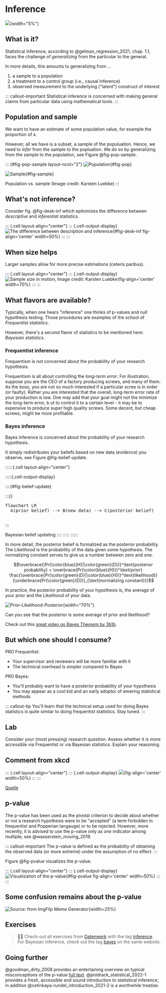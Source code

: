 # Inference









![](img/stern.png){width="5%"}

## What is it?

Statistical inference, according to @gelman_regression_2021, chap. 1.1, faces the challenge of *generalizing* from the particular to the general.

In more details, this amounts to generalizing from ...

1.  a sample to a population
2.  a treatment to a control group (i.e., causal inference)
3.  observed measurement to the underlying ("latent") construct of interest

::: callout-important
Statistical inference is concerned with making general claims from particular data using mathematical tools.
:::

## Population and sample

We want to have an estimate of some population value, for example the proportion of `A`.

However, all we have is a subset, a sample of the populuation. Hence, we need to *infer* from the sample to the popluation. We do so by generalizing from the sample to the population, see Figure @fig-pop-sample.

::: {#fig-pop-sample layout-ncol="2"}
![Population](img/pvoll.png){#fig-pop}

![Sample](img/psti.png){#fig-sample}

Population vs. sample (Image credit: Karsten Luebke)
:::

## What's not inference?

Consider fig. @fig-desk-inf which epitomizes the difference between *descriptive* and *inferential* statistics.




::: {.cell layout-align="center"}
::: {.cell-output-display}
![The difference between description and inference](img/desk_vs_inf-crop.png){#fig-desk-inf fig-align='center' width=50%}
:::
:::




## When size helps

Larger samples allow for more precise estimations (ceteris paribus).




::: {.cell layout-align="center"}
::: {.cell-output-display}
![Sample size in motion, Image credit: Karsten Luebke](img/Estimate.gif){fig-align='center' width=70%}
:::
:::





<!-- ![Sample size in motion, Image credit: Karsten Luebke](img/Estimate.gif) -->

## What flavors are available?

Typically, when one hears "inference" one thinks of p-values and null hypothesis testing. Those procedures are examples of the school of *Frequentist statistics*.

However, there's a second flavor of statistics to be mentioned here: *Bayesian statistics*.

### Frequentist inference

Frequentism is *not* concerned about the probability of your research hypothesis.

Frequentism is all about controlling the *long-term error*. For illustration, suppose you are the CEO of a factory producing screws, and many of them. 
As the boss, you are not so much interested if a particular scree is in order (or faulty). 
Rather you are interested that the overall, long-term error rate of your production is low. 
One may add that your goal might not the minimize the long-term error, b
ut to control it to a certain level - it may be to expensive to produce super high quality screws. 
Some decent, but cheap screws, might be more profitable.

### Bayes inference

Bayes inference is concerned about the probability of your research hypothesis.

It simply redistributes your beliefs based on new data (evidence) you observe, 
see Figure @fig-belief-update.





::::::{.cell layout-align="center"}

:::::{.cell-output-display}

::::{#fig-belief-update}

:::{}

<pre class="mermaid mermaid-js" data-label="fig-belief-update">flowchart LR
  A(prior belief) --&gt; B(new data) --&gt; C(posterior belief)

</pre>
:::


Bayesian belief updating
::::
:::::
::::::





In more detail, the posterior belief is formalized as the posterior probability. The Likelihood is the probability of the data given some hypothesis. 
The normalizing constant serves to give us a number between zero and one.

$$\overbrace{\Pr(\color{blue}{H}|\color{green}{D})}^\text{posterior probability} = \overbrace{Pr(\color{blue}{H})}^\text{prior} \frac{\overbrace{Pr(\color{green}{D}|\color{blue}{H})}^\text{likelihood}}{\underbrace{Pr(\color{green}{D})}_{\text{normalizing constant}}}$$

In practice, the posterior probability of your hypothesis is, 
the average of your prior and the Likelihood of your data.

![Prior-Likelihood-Posterior](img/prior-l-post.png){width="70%"}


Can you see that the posterior is some average of prior and likelihood?


Check out this [great video on Bayes Theorem by 3b1b](https://youtu.be/HZGCoVF3YvM).

## But which one should I consume?

PRO Frequentist:

-   Your supervisor and reviewers will be more familiar with it
-   The technical overhead is simpler compared to Bayes

PRO Bayes:

-   You'll probably want to have a posterior probability of your hypothesis
-   You may appear as a cool kid and an early adoptor of emering statistical methods

::: callout-tip
You'll learn that the technical setup used for doing Bayes statistics is quite similar to doing frequentist statistics. Stay tuned.
:::





## Lab

Consider your (most pressing) research question. Assess whether it is more accessible via Frequentist or via Bayesian statistics. Explain your reasoning.








## Comment from xkcd




::: {.cell layout-align="center"}
::: {.cell-output-display}
![](img/frequentists_vs_bayesians_2x.png){fig-align='center' width=50%}
:::
:::




[Quelle](https://xkcd.com/1132/)

## p-value

The p-value has been used as the pivotal criterion to decide about whether or not a research hypothesis were to be "accepted" (a term forbidden in frequentist and Popperian langauge) or to be rejected. However, more recently, it is advised to use the p-value only as *one* indicator among multiple; see @wasserstein_moving_2019.

::: callout-important
The p-value is defined as the probability of obtaining the observed data (or more extreme) under the assumption of no effect.
:::

Figure @fig-pvalue visualizes the p-value.




::: {.cell layout-align="center"}
::: {.cell-output-display}
![Visualization of the p-value](040-inference_files/figure-html/fig-pvalue-1.png){#fig-pvalue fig-align='center' width=50%}
:::
:::




## Some confusion remains about the p-value

![Source: from ImgFlip Meme Generator](img/6m29tz.jpeg){width=25%}



## Exercises

>    👨‍🏫 Check-out all exercises from [Datenwerk](https://datenwerk.netlify.app/) with the tag [inference](https://datenwerk.netlify.app/#category=inference).
For Bayesian inference, check out the tag [bayes](https://datenwerk.netlify.app/#category=bayes) on the same website.




## Going further

@goodman_dirty_2008 provides an entertaining overview on typical misconceptions of the p-value [full text](https://www.ohri.ca//newsroom/seminars/SeminarUploads/1829/Suggested%20Reading%20-%20Nov%203,%202014.pdf).
@poldrack_statistical_2022-1 provides a fresh, accessible and sound introduction to statistical inference; in addition @cetinkaya-rundel_introduction_2021-2 is a worthwhile treatise.

